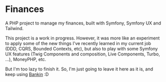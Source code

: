 # Finances

A PHP project to manage my finances, built with Symfony, Symfony UX and Tailwind.

This project is a work in progress. However, it was more like an experiment to apply 
some of the new things I've recently learned in my current job (DDD, CQRS, Bounded Contexts, etc), 
but also to play with some Symfony UX features (Twig Components and composition, Live Components, Turbo, ...), MoneyPHP, etc.

But I'm too lazy to finish it.
So, I'm just going to leave it here as it is, and keep using [Bankin](https://bankin.com/) :D 
